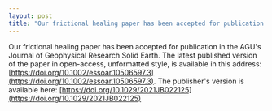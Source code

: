 ```yaml
---
layout: post
title: "Our frictional healing paper has been accepted for publication in the Journal of Geophysical Research Solid Earth."
---
```


Our frictional healing paper has been accepted for publication in the AGU's Journal of Geophysical Research Solid Earth. The latest published version of the paper in open-access, unformatted style, is available in this address: [https://doi.org/10.1002/essoar.10506597.3](https://doi.org/10.1002/essoar.10506597.3). The publisher's version is available here: [https://doi.org/10.1029/2021JB022125](https://doi.org/10.1029/2021JB022125)
